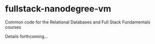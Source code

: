 fullstack-nanodegree-vm
=============

Common code for the Relational Databases and Full Stack Fundamentals courses

Details forthcoming...
